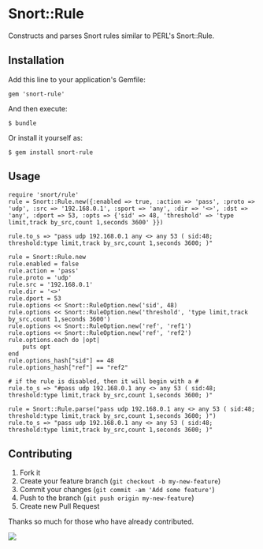 # Snort::Rule

Constructs and parses Snort rules similar to PERL's Snort::Rule.

## Installation

Add this line to your application's Gemfile:

    gem 'snort-rule'

And then execute:

    $ bundle

Or install it yourself as:

    $ gem install snort-rule

## Usage

	require 'snort/rule'
	rule = Snort::Rule.new({:enabled => true, :action => 'pass', :proto => 'udp', :src => '192.168.0.1', :sport => 'any', :dir => '<>', :dst => 'any', :dport => 53, :opts => {'sid' => 48, 'threshold' => 'type limit,track by_src,count 1,seconds 3600' }})

	rule.to_s => "pass udp 192.168.0.1 any <> any 53 ( sid:48; threshold:type limit,track by_src,count 1,seconds 3600; )"

	rule = Snort::Rule.new
	rule.enabled = false
	rule.action = 'pass'
	rule.proto = 'udp'
	rule.src = '192.168.0.1'
	rule.dir = '<>'
	rule.dport = 53
	rule.options << Snort::RuleOption.new('sid', 48)
	rule.options << Snort::RuleOption.new('threshold', 'type limit,track by_src,count 1,seconds 3600')
	rule.options << Snort::RuleOption.new('ref', 'ref1')
	rule.options << Snort::RuleOption.new('ref', 'ref2')
	rule.options.each do |opt|
		puts opt
	end
	rule.options_hash["sid"] == 48
	rule.options_hash["ref"] == "ref2"

	# if the rule is disabled, then it will begin with a #
	rule.to_s => "#pass udp 192.168.0.1 any <> any 53 ( sid:48; threshold:type limit,track by_src,count 1,seconds 3600; )"

	rule = Snort::Rule.parse("pass udp 192.168.0.1 any <> any 53 ( sid:48; threshold:type limit,track by_src,count 1,seconds 3600; )")
	rule.to_s => "pass udp 192.168.0.1 any <> any 53 ( sid:48; threshold:type limit,track by_src,count 1,seconds 3600; )"

## Contributing

1. Fork it
2. Create your feature branch (`git checkout -b my-new-feature`)
3. Commit your changes (`git commit -am 'Add some feature'`)
4. Push to the branch (`git push origin my-new-feature`)
5. Create new Pull Request

Thanks so much for those who have already contributed.

<a href='mailto:github@chrislee[dot]dhs[dot]org[stop here]xxx'><img src='http://chrisleephd.us/images/github-email.png?snort-rule'></a>